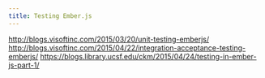 ```yaml
---
title: Testing Ember.js
---
```


http://blogs.visoftinc.com/2015/03/20/unit-testing-emberjs/
http://blogs.visoftinc.com/2015/04/22/integration-acceptance-testing-emberjs/
https://blogs.library.ucsf.edu/ckm/2015/04/24/testing-in-ember-js-part-1/
